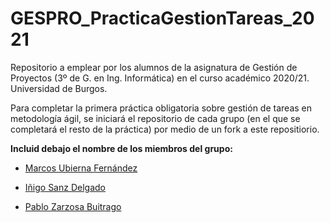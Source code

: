 # GESPRO_PracticaGestionTareas_2021
Repositorio a emplear por los alumnos de la asignatura de Gestión de Proyectos (3º de G. en Ing. Informática) en el curso académico 2020/21. Universidad de Burgos.

Para completar la primera práctica obligatoria sobre gestión de tareas en metodología ágil, se iniciará el repositorio de cada grupo (en el que se completará el resto de la práctica) por medio de un fork a este repositiorio.

**Incluid debajo el nombre de los miembros del grupo:**

- [Marcos Ubierna Fernández](https://github.com/muf1002)

- [Iñigo Sanz Delgado](https://github.com/isd1002)

- [Pablo Zarzosa Buitrago](https://github.com/pzb1001)
